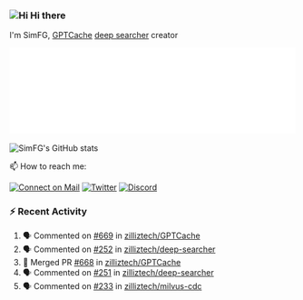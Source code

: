 ### <img src='https://qpluspicture.oss-cn-beijing.aliyuncs.com/6LjjQA/Hi.gif' alt='Hi' width="24"/> Hi there

I'm SimFG, [GPTCache](https://github.com/zilliztech/GPTCache) [deep searcher](https://github.com/zilliztech/deep-searcher) creator

![Metrics 👋](/metrics.plugin.followup.user.svg)

![SimFG's GitHub stats](https://github-readme-stats.vercel.app/api?username=SimFG&show_icons=true&theme=radical&count_private=true)

📫 How to reach me:

[![Connect on Mail](https://img.shields.io/badge/Ask%20me-anything-1abc9c.svg)](mailto:1142838399@qq.com)
[![Twitter](https://img.shields.io/twitter/follow/FogSim?style=social)](https://twitter.com/FogSim)
[![Discord](https://img.shields.io/discord/1092648432495251507?label=Discord&logo=discord)](https://discord.gg/Q8C6WEjSWV)

### :zap: Recent Activity

<!--START_SECTION:activity-->
1. 🗣 Commented on [#669](https://github.com/zilliztech/GPTCache/issues/669) in [zilliztech/GPTCache](https://github.com/zilliztech/GPTCache)
2. 🗣 Commented on [#252](https://github.com/zilliztech/deep-searcher/issues/252) in [zilliztech/deep-searcher](https://github.com/zilliztech/deep-searcher)
3. 🎉 Merged PR [#668](https://github.com/zilliztech/GPTCache/pull/668) in [zilliztech/GPTCache](https://github.com/zilliztech/GPTCache)
4. 🗣 Commented on [#251](https://github.com/zilliztech/deep-searcher/issues/251) in [zilliztech/deep-searcher](https://github.com/zilliztech/deep-searcher)
5. 🗣 Commented on [#233](https://github.com/zilliztech/milvus-cdc/issues/233) in [zilliztech/milvus-cdc](https://github.com/zilliztech/milvus-cdc)
<!--END_SECTION:activity-->

